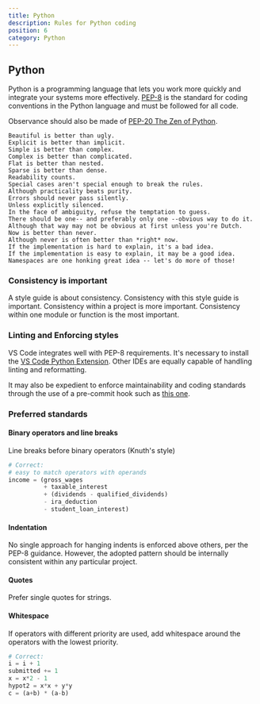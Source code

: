 ```yaml
---
title: Python
description: Rules for Python coding
position: 6
category: Python
---
```


## Python

Python is a programming language that lets you work more quickly and integrate
your systems more effectively. [PEP-8][pep8] is the standard for coding conventions in
the Python language and must be followed for all code.

Observance should also be made of [PEP-20 The Zen of Python][pep20].

```
Beautiful is better than ugly.
Explicit is better than implicit.
Simple is better than complex.
Complex is better than complicated.
Flat is better than nested.
Sparse is better than dense.
Readability counts.
Special cases aren't special enough to break the rules.
Although practicality beats purity.
Errors should never pass silently.
Unless explicitly silenced.
In the face of ambiguity, refuse the temptation to guess.
There should be one-- and preferably only one --obvious way to do it.
Although that way may not be obvious at first unless you're Dutch.
Now is better than never.
Although never is often better than *right* now.
If the implementation is hard to explain, it's a bad idea.
If the implementation is easy to explain, it may be a good idea.
Namespaces are one honking great idea -- let's do more of those!
```

[pep8]: https://www.python.org/dev/peps/pep-0008/
[pep20]: https://www.python.org/dev/peps/pep-0020/

### Consistency is important

A style guide is about consistency. Consistency with this style guide is important. Consistency within a project is more
important. Consistency within one module or function is the most important.

### Linting and Enforcing styles

VS Code integrates well with PEP-8 requirements. It's necessary to install the [VS Code Python Extension][vs-code].
Other IDEs are equally capable of handling linting and reformatting.

It may also be expedient to enforce maintainability and coding standards through the use of a pre-commit hook such
as [this one][pre-commit].

[vs-code]: https://github.com/Microsoft/vscode-python
[pre-commit]: https://github.com/scivision/gitMC/blob/main/examples/pre-commit

### Preferred standards

#### Binary operators and line breaks

Line breaks before binary operators (Knuth's style)

```python
# Correct:
# easy to match operators with operands
income = (gross_wages
          + taxable_interest
          + (dividends - qualified_dividends)
          - ira_deduction
          - student_loan_interest)
```

#### Indentation

No single approach for hanging indents is enforced above others, per the PEP-8 guidance. However, the
adopted pattern should be internally consistent within any particular project.

#### Quotes

Prefer single quotes for strings.

#### Whitespace

If operators with different priority are used, add whitespace around the operators with the lowest priority.

```python
# Correct:
i = i + 1
submitted += 1
x = x*2 - 1
hypot2 = x*x + y*y
c = (a+b) * (a-b)
```
